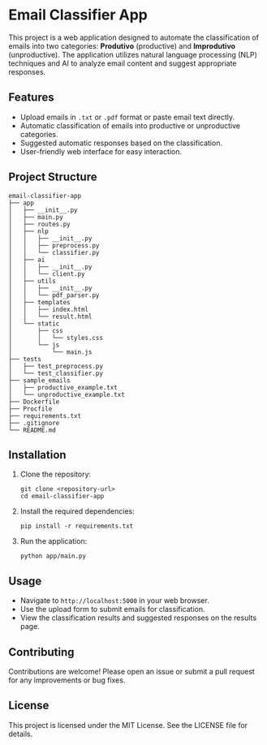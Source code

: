 # Email Classifier App

This project is a web application designed to automate the classification of emails into two categories: **Produtivo** (productive) and **Improdutivo** (unproductive). The application utilizes natural language processing (NLP) techniques and AI to analyze email content and suggest appropriate responses.

## Features

- Upload emails in `.txt` or `.pdf` format or paste email text directly.
- Automatic classification of emails into productive or unproductive categories.
- Suggested automatic responses based on the classification.
- User-friendly web interface for easy interaction.

## Project Structure

```
email-classifier-app
├── app
│   ├── __init__.py
│   ├── main.py
│   ├── routes.py
│   ├── nlp
│   │   ├── __init__.py
│   │   ├── preprocess.py
│   │   └── classifier.py
│   ├── ai
│   │   ├── __init__.py
│   │   └── client.py
│   ├── utils
│   │   ├── __init__.py
│   │   └── pdf_parser.py
│   ├── templates
│   │   ├── index.html
│   │   └── result.html
│   └── static
│       ├── css
│       │   └── styles.css
│       └── js
│           └── main.js
├── tests
│   ├── test_preprocess.py
│   └── test_classifier.py
├── sample_emails
│   ├── productive_example.txt
│   └── unproductive_example.txt
├── Dockerfile
├── Procfile
├── requirements.txt
├── .gitignore
└── README.md
```

## Installation

1. Clone the repository:
   ```
   git clone <repository-url>
   cd email-classifier-app
   ```

2. Install the required dependencies:
   ```
   pip install -r requirements.txt
   ```

3. Run the application:
   ```
   python app/main.py
   ```

## Usage

- Navigate to `http://localhost:5000` in your web browser.
- Use the upload form to submit emails for classification.
- View the classification results and suggested responses on the results page.

## Contributing

Contributions are welcome! Please open an issue or submit a pull request for any improvements or bug fixes.

## License

This project is licensed under the MIT License. See the LICENSE file for details.